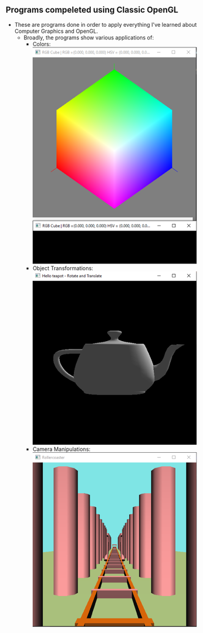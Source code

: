 ## Programs compeleted using Classic OpenGL

* These are programs done in order to apply everything I've learned about Computer Graphics and OpenGL.
  * Broadly, the programs show various applications of:
    * Colors:  
    ![RGB Cube Color Picker](https://github.com/VarunRamakri7/OpenGL/blob/master/Classic/SoloPrograms/RGBCubeColorPicker/images/progStart.png)  
    * Object Transformations:  
    ![RotateTranslateTeapot](https://github.com/VarunRamakri7/OpenGL/blob/master/Classic/SoloPrograms/RotateTranslate/images/progStart.png)  
    * Camera Manipulations:  
    ![Rollercoaster](https://github.com/VarunRamakri7/OpenGL/blob/master/Classic/SoloPrograms/Rollercoaster/images/progStart.png) 
